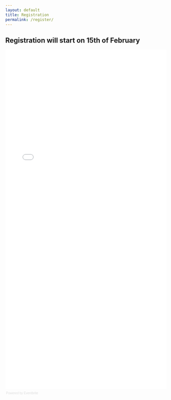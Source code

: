 ```yaml
---
layout: default
title: Registration
permalink: /register/
---
```


## Registration will start on 15th of February

<div style="width:100%; text-align:left;" ><iframe  src="//eventbrite.com/tickets-external?eid=21413647797&ref=etckt" frameborder="0" height="1060" width="100%" vspace="0" hspace="0" marginheight="5" marginwidth="5" scrolling="auto" allowtransparency="true"></iframe><div style="font-family:Helvetica, Arial; font-size:10px; padding:5px 0 5px; margin:2px; width:100%; text-align:left;" ><a class="powered-by-eb" style="color: #dddddd; text-decoration: none;" target="_blank" href="http://www.eventbrite.com/r/etckt">Powered by Eventbrite</a></div></div>
